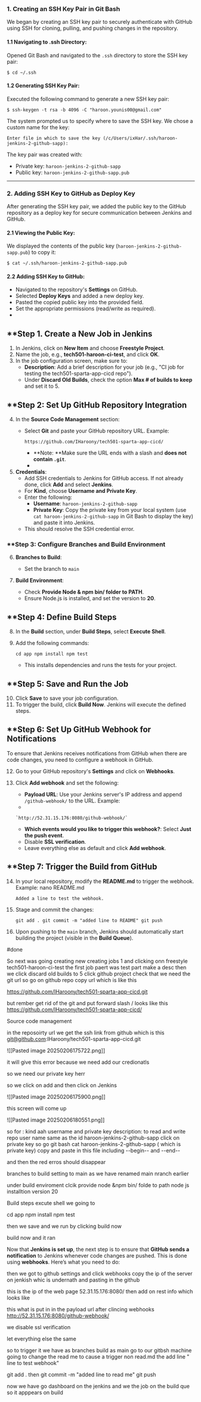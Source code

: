 

### 1. **Creating an SSH Key Pair in Git Bash**

We began by creating an SSH key pair to securely authenticate with GitHub using SSH for cloning, pulling, and pushing changes in the repository.


#### 1.1 **Navigating to .ssh Directory**:

Opened Git Bash and navigated to the `.ssh` directory to store the SSH key pair:



`$ cd ~/.ssh`

#### 1.2 **Generating SSH Key Pair**:

Executed the following command to generate a new SSH key pair:



`$ ssh-keygen -t rsa -b 4096 -C "haroon.younis00@gmail.com"`

The system prompted us to specify where to save the SSH key. We chose a custom name for the key:



`Enter file in which to save the key (/c/Users/ixHar/.ssh/haroon-jenkins-2-github-sapp):`

The key pair was created with:

- Private key: `haroon-jenkins-2-github-sapp`
- Public key: `haroon-jenkins-2-github-sapp.pub`

---

### 2. **Adding SSH Key to GitHub as Deploy Key**

After generating the SSH key pair, we added the public key to the GitHub repository as a deploy key for secure communication between Jenkins and GitHub.



#### 2.1 **Viewing the Public Key**:

We displayed the contents of the public key (`haroon-jenkins-2-github-sapp.pub`) to copy it:



`$ cat ~/.ssh/haroon-jenkins-2-github-sapp.pub`

#### 2.2 **Adding SSH Key to GitHub**:

- Navigated to the repository's **Settings** on GitHub.
- Selected **Deploy Keys** and added a new deploy key.
- Pasted the copied public key into the provided field.
- Set the appropriate permissions (read/write as required).
-




## **Step 1. Create a New Job in Jenkins

1. In Jenkins, click on **New Item** and choose **Freestyle Project**.
2. Name the job, e.g., **tech501-haroon-ci-test**, and click **OK**.
3. In the job configuration screen, make sure to:
    - **Description**: Add a brief description for your job (e.g., "CI job for testing the tech501-sparta-app-cicd repo").
    - Under **Discard Old Builds**, check the option **Max # of builds to keep** and set it to 5.

## **Step 2: Set Up GitHub Repository Integration

4. In the **Source Code Management** section:
    - Select **Git** and paste your GitHub repository URL. Example:
        
    
        `https://github.com/IHaroony/tech501-sparta-app-cicd/`
        
        - **Note: **Make sure the URL ends with a slash and **does not contain `.git`**.
        -
5. **Credentials**:
    - Add SSH credentials to Jenkins for GitHub access. If not already done, click **Add** and select **Jenkins**.
    - For **Kind**, choose **Username and Private Key**.
    - Enter the following:
        - **Username**: `haroon-jenkins-2-github-sapp`
        - **Private Key**: Copy the private key from your local system (use `cat haroon-jenkins-2-github-sapp` in Git Bash to display the key) and paste it into Jenkins.
    - This should resolve the SSH credential error.

### **Step 3: Configure Branches and Build Environment

6. **Branches to Build**:
    
    - Set the branch to `main` 
7. **Build Environment**:
    
    - Check **Provide Node & npm bin/ folder to PATH**.
    - Ensure Node.js is installed, and set the version to **20**.

## **Step 4: Define Build Steps

8. In the **Build** section, under **Build Steps**, select **Execute Shell**.
9. Add the following commands:
    
 
    
    `cd app npm install npm test`
    
    - This installs dependencies and runs the tests for your project.

## **Step 5: Save and Run the Job

10. Click **Save** to save your job configuration.
11. To trigger the build, click **Build Now**. Jenkins will execute the defined steps.

## **Step 6: Set Up GitHub Webhook for Notifications

To ensure that Jenkins receives notifications from GitHub when there are code changes, you need to configure a webhook in GitHub.

12. Go to your GitHub repository's **Settings** and click on **Webhooks**.
13. Click **Add webhook** and set the following:
    - **Payload URL**: Use your Jenkins server's IP address and append `/github-webhook/` to the URL. Example:
    - 
        
        `http://52.31.15.176:8080/github-webhook/`

        
    
    - **Which events would you like to trigger this webhook?**: Select **Just the push event**.
    - Disable **SSL verification**.
    - Leave everything else as default and click **Add webhook**.

## **Step 7: Trigger the Build from GitHub

14. In your local repository, modify the **README.md** to trigger the webhook. Example:
    nano README.md 

    
    `Added a line to test the webhook.`
    
15. Stage and commit the changes:
    
  
    `git add . git commit -m "added line to README" git push`
    
16. Upon pushing to the `main` branch, Jenkins should automatically start building the project (visible in the **Build Queue**).



#done 































































So next was going creating new creating jobs 1 and clicking onn freestyle tech501-haroon-ci-test the first job paert was test part 
make a desc
then we click discard old builds to 5 
click github project check that
we need the git url 
so go on github repo copy url 
which is like this

https://github.com/IHaroony/tech501-sparta-app-cicd.git 

but rember get rid of the git and put forward slash /
looks like this
https://github.com/IHaroony/tech501-sparta-app-cicd/


Source code management

in the reposoirty url we get the ssh link from github which is this
git@github.com:IHaroony/tech501-sparta-app-cicd.git


![[Pasted image 20250206175722.png]]

it will give this error because we need add our credionatls 

so we need our private key herr

so we click on add  and then click on Jenkins


![[Pasted image 20250206175900.png]]


this screen will come up 






![[Pasted image 20250206180551.png]]




so for : kind 
aah username and private key
description:
to read and write repo
user name same as the  id haroon-jenkins-2-github-sapp
click on private key
so go git bash cat haroon-jenkins-2-github-sapp ( which is private key)
copy and paste in this file including --begin-- and --end-- 


and then the red erros should disappear 


branches to build
setting to main as we have renamed main nranch earlier 

under build enviroment
clcik provide node &npm bin/ folde to path
node js installtion version 20




Build steps 
excute shell we going to 

cd app
npm install
npm test


then we save and we run by clicking build now




build now and it ran 





Now that **Jenkins is set up**, the next step is to ensure that **GitHub sends a notification** to Jenkins whenever code changes are pushed. This is done using **webhooks**. Here’s what you need to do:


then we got to github settings and click webhooks copy the ip of the server on jenkish whic is undernath and pasting in the github

this is the ip of the web page 52.31.15.176:8080/ then add on rest info which looks like

this what is put in in the payload url after clincing webhooks
http://52.31.15.176:8080/github-webhook/ 


we disable ssl verification

let everything else the same

so to trigger it we have as branches build as main 
go to our gitbsh machine 
going to change the read me to cause a trigger
non read.md
the add line " line to test webhook"

git add .
then git commit -m "added line to read me"
git push


now we have go dashboard on the jenkins and we the job on the build que so it apppears on build 




